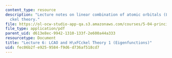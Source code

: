 ```yaml
---
content_type: resource
description: "Lecture notes on linear combination of atomic orbitals (LCAOs) and H\xFC\
  ckel theory."
file: https://ol-ocw-studio-app-qa.s3.amazonaws.com/courses/5-04-principles-of-inorganic-chemistry-ii-fall-2008/fec06b2fe9259584f9d6d736af518cd7_Lecture_6.pdf
file_type: application/pdf
parent_uid: d613e8ec-9942-1310-133f-2e600a44a333
resourcetype: Document
title: "Lecture 6: LCAO and H\xFCckel Theory 1 (Eigenfunctions)"
uid: fec06b2f-e925-9584-f9d6-d736af518cd7
---
```

